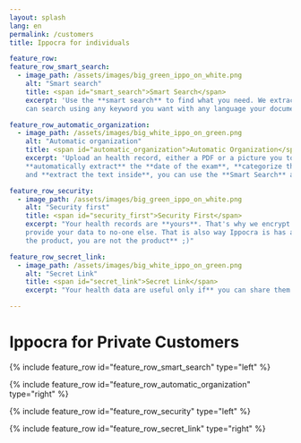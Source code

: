 ```yaml
---
layout: splash
lang: en
permalink: /customers
title: Ippocra for individuals

feature_row:
feature_row_smart_search:
  - image_path: /assets/images/big_green_ippo_on_white.png
    alt: "Smart search"
    title: <span id="smart_search">Smart Search</span>
    excerpt: 'Use the **smart search** to find what you need. We extract what is **inside** the document, so you
    can search using any keyword you want with any language your document are! (for example here we are searching **Ematocrito** because we have an italian document)'

feature_row_automatic_organization:
  - image_path: /assets/images/big_white_ippo_on_green.png
    alt: "Automatic organization"
    title: <span id="automatic_organization">Automatic Organization</span>
    excerpt: 'Upload an health record, either a PDF or a picture you took with the phone, and Ippocra will 
    **automatically extract** the **date of the exam**, **categorize the health records**, 
    and **extract the text inside**, you can use the **Smart Search** above!'

feature_row_security:
  - image_path: /assets/images/big_green_ippo_on_white.png
    alt: "Security first"
    title: <span id="security_first">Security First</span>
    excerpt: "Your health records are **yours**. That's why we encrypt the data on disk, and we do not 
    provide your data to no-one else. That is also way Ippocra is has a subscription based approach. **You pay 
    the product, you are not the product** ;)"

feature_row_secret_link:
  - image_path: /assets/images/big_white_ippo_on_green.png
    alt: "Secret Link"
    title: <span id="secret_link">Secret Link</span>
    excerpt: "Your health data are useful only if** you can share them securely with professionals**. That's why we have invented the **secret-link**! Think you need to go to a new doctor: how can you share your medical history? Just create a secret-link wih the relevant information! The secret-link will automatically expire after the expiration date, keeping your **data secure**. **No more sharing** documents **via not-secure means**, like whatsapp or emails. Ippocra will not use your data to give it to someone else or train some random AI. **You are in control. You decide.**"

---
```


<div class="headline-title-pages">
<h1>Ippocra for Private Customers</h1>
</div>





{% include feature_row id="feature_row_smart_search" type="left" %}

{% include feature_row id="feature_row_automatic_organization" type="right" %}

{% include feature_row id="feature_row_security" type="left" %}

{% include feature_row id="feature_row_secret_link" type="right" %}

